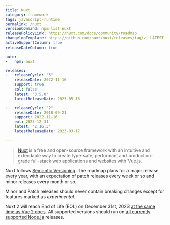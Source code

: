 ```yaml
---
title: Nuxt
category: framework
tags: javascript-runtime
permalink: /nuxt
versionCommand: npm list nuxt
releasePolicyLink: https://nuxt.com/docs/community/roadmap
changelogTemplate: https://github.com/nuxt/nuxt/releases/tag/v__LATEST__
activeSupportColumn: true
releaseDateColumn: true

auto:
-   npm: nuxt

releases:
-   releaseCycle: "3"
    releaseDate: 2022-11-16
    support: true
    eol: false
    latest: "3.5.0"
    latestReleaseDate: 2023-05-16

-   releaseCycle: "2"
    releaseDate: 2018-09-21
    support: 2022-11-16
    eol: 2023-12-31
    latest: "2.16.3"
    latestReleaseDate: 2023-03-17

---
```


> [Nuxt](https://nuxt.com/) is a free and open-source framework with an intuitive and extendable way
> to create type-safe, performant and production-grade full-stack web applications and websites with
> Vue.js.

Nuxt follows [Semantic Versioning](https://semver.org/). The roadmap plans for a major release every
year, with an expectation of patch releases every week or so and minor releases every month or so.

Minor and Patch releases should never contain breaking changes except for features marked as
_experimental_.

Nuxt 2 will reach End of Life (EOL) on December 31st, 2023 [at the same time as Vue 2 does](/vue).
All supported versions should run on [all currently supported Node.js](/nodejs) releases.
